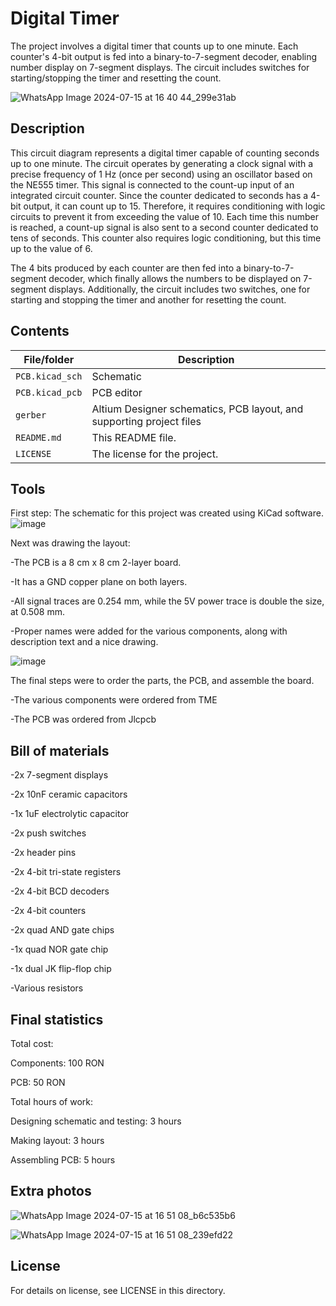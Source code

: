 
# Digital Timer

The project involves a digital timer that counts up to one minute. Each counter's 4-bit output is fed into a binary-to-7-segment decoder, enabling number display on 7-segment displays. 
The circuit includes switches for starting/stopping the timer and resetting the count.

![WhatsApp Image 2024-07-15 at 16 40 44_299e31ab](https://github.com/user-attachments/assets/213ad60d-3f88-43cd-a523-6e26f5be1f9d)

## Description

This circuit diagram represents a digital timer capable of counting seconds up to one minute. The circuit operates by generating a clock signal with a precise frequency of 1 Hz (once per second) using an oscillator based on the NE555 timer. This signal is connected to the count-up input of an integrated circuit counter. Since the counter dedicated to seconds has a 4-bit output, it can count up to 15. Therefore, it requires conditioning with logic circuits to prevent it from exceeding the value of 10. Each time this number is reached, a count-up signal is also sent to a second counter dedicated to tens of seconds. This counter also requires logic conditioning, but this time up to the value of 6.

The 4 bits produced by each counter are then fed into a binary-to-7-segment decoder, which finally allows the numbers to be displayed on 7-segment displays. Additionally, the circuit includes two switches, one for starting and stopping the timer and another for resetting the count.

## Contents

| File/folder | Description |
|-------------|-------------|
| `PCB.kicad_sch`       | Schematic |
| `PCB.kicad_pcb`       | PCB editor |
| `gerber`         | Altium Designer schematics, PCB layout, and supporting project files
| `README.md` | This README file. |
| `LICENSE`   | The license for the project. |

## Tools

First step:
The schematic for this project was created using KiCad software.
![image](https://github.com/user-attachments/assets/70af9907-743c-42b4-9098-a226bc5d1068)

Next was drawing the layout:

  -The PCB is a 8 cm x 8 cm 2-layer board.

  -It has a GND copper plane on both layers.

  -All signal traces are 0.254 mm, while the 5V power trace is double the size, at 0.508 mm.

  -Proper names were added for the various components, along with description text and a nice drawing.

  ![image](https://github.com/user-attachments/assets/8297ebc3-cc89-426a-9515-4b28f4dc6ea6)


The final steps were to order the parts, the PCB, and assemble the board.

  -The various components were ordered from TME
  
  -The PCB was ordered from Jlcpcb

  

## Bill of materials

-2x 7-segment displays

-2x 10nF ceramic capacitors

-1x 1uF electrolytic capacitor

-2x push switches

-2x header pins

-2x 4-bit tri-state registers

-2x 4-bit BCD decoders

-2x 4-bit counters

-2x quad AND gate chips

-1x quad NOR gate chip

-1x dual JK flip-flop chip

-Various resistors


## Final statistics

Total cost:

  Components: 100 RON
  
  PCB: 50 RON
  
Total hours of work:

  Designing schematic and testing: 3 hours
  
  Making layout: 3 hours
  
  Assembling PCB: 5 hours

## Extra photos

![WhatsApp Image 2024-07-15 at 16 51 08_b6c535b6](https://github.com/user-attachments/assets/0db0438a-ebec-4b45-b33e-eb69d2b60232)

![WhatsApp Image 2024-07-15 at 16 51 08_239efd22](https://github.com/user-attachments/assets/e20fdcaf-e616-45ec-b758-2ef99c2d87f1)



## License

For details on license, see LICENSE in this directory.

